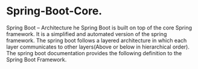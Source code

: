 # Spring-Boot-Core.
Spring Boot – Architecture
he Spring Boot is built on top of the core Spring framework. It is a simplified and automated version of the spring framework. The spring boot follows a layered architecture in which each layer communicates to other layers(Above or below in hierarchical order). The spring boot documentation provides the following definition to the Spring Boot Framework.
